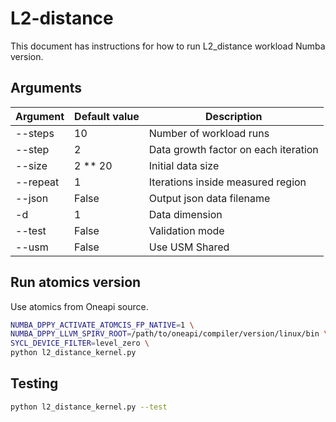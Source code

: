 # L2-distance

This document has instructions for how to run L2_distance workload Numba version.

## Arguments
| Argument | Default value     | Description     | 
| ---------| ------------------| --------------- | 
|--steps|10|Number of workload runs|
|--step|2|Data growth factor on each iteration|
|--size|2 ** 20|Initial data size|
|--repeat|1|Iterations inside measured region|
|--json|False|Output json data filename|
|-d|1|Data dimension|
|--test|False|Validation mode|
|--usm|False|Use USM Shared|

## Run atomics version
Use atomics from Oneapi source.
```bash
NUMBA_DPPY_ACTIVATE_ATOMCIS_FP_NATIVE=1 \
NUMBA_DPPY_LLVM_SPIRV_ROOT=/path/to/oneapi/compiler/version/linux/bin \
SYCL_DEVICE_FILTER=level_zero \
python l2_distance_kernel.py 
```

## Testing
```bash
python l2_distance_kernel.py --test
```
